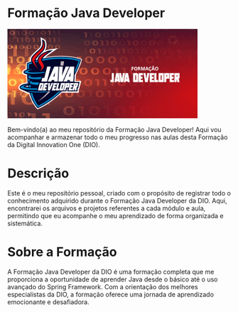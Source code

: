 # Formação Java Developer 

<img src="imagens/capa-readme.png" width="85%">

Bem-vindo(a) ao meu repositório da Formação Java Developer! Aqui vou acompanhar e armazenar todo o meu progresso nas aulas desta Formação da Digital Innovation One (DIO).

# Descrição
Este é o meu repositório pessoal, criado com o propósito de registrar todo o conhecimento adquirido durante o Formação Java Developer da DIO. Aqui, encontrarei os arquivos e projetos referentes a cada módulo e aula, permitindo que eu acompanhe o meu aprendizado de forma organizada e sistemática.

# Sobre a Formação
A Formação Java Developer da DIO é uma formação completa que me proporciona a oportunidade de aprender Java desde o básico até o uso avançado do Spring Framework. Com a orientação dos melhores especialistas da DIO, a formação oferece uma jornada de aprendizado emocionante e desafiadora.
